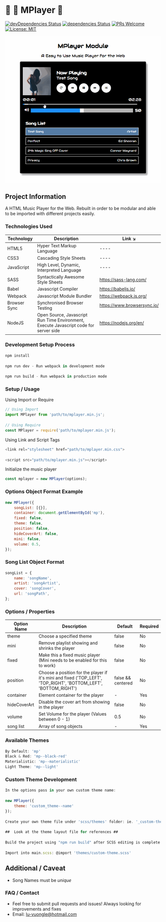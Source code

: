 # 🎵 🎼 MPlayer 🎵

[![devDependencies Status](https://david-dm.org/luvuong-le/mplayer-module/dev-status.svg)](https://david-dm.org/luvuong-le/mplayer-module?type=dev)
[![dependencies Status](https://david-dm.org/luvuong-le/mplayer-module/status.svg)](https://david-dm.org/luvuong-le/mplayer-module)
[![PRs Welcome](https://img.shields.io/badge/PRs-welcome-brightgreen.svg?style=flat-square)](http://makeapullrequest.com)
[![License: MIT](https://img.shields.io/badge/License-MIT-blue.svg)](https://opensource.org/licenses/MIT)

![MPlayer Demo](/src/images/mplayer-demo.gif)

## Project Information

A HTML Music Player for the Web. Rebuilt in order to be modular and able to be imported with different projects easily.

### Technologies Used

| Technology   | Description                                                                           | Link ↘️                     |
| ------------ | ------------------------------------------------------------------------------------- | --------------------------- |
| HTML5        | Hyper Text Markup Language                                                            | ----                        |
| CSS3         | Cascading Style Sheets                                                                | ----                        |
| JavaScript   | High Level, Dynamic, Interpreted Language                                             | ----                        |
| SASS         | Syntactically Awesome Style Sheets                                                    | https://sass-lang.com/      |
| Babel        | Javascript Compiler                                                                   | https://babeljs.io/         |
| Webpack      | Javascript Module Bundler                                                             | https://webpack.js.org/     |
| Browser Sync | Synchronised Browser Testing                                                          | https://www.browsersync.io/ |
| NodeJS       | Open Source, Javascript Run Time Environment, Execute Javascript code for server side | https://nodejs.org/en/      |

### Development Setup Process

```javascript
npm install

npm run dev - Run webpack in development mode

npm run build - Run webpack in production mode
```

### Setup / Usage

Using Import or Require

```javascript
// Using Import
import MPlayer from 'path/to/mplayer.min.js';

// Using Require
const MPlayer = require('path/to/mplayer.min.js');
```

Using Link and Script Tags

```javascript
<link rel="stylesheet" href="path/to/mplayer.min.css">

<script src="path/to/mplayer.min.js"></script>
```

Initialize the music player

```javascript
const mplayer = new MPlayer(options);
```

### Options Object Format Example

```javascript
new MPlayer({
	songList: [{}],
	container: document.getElementById('mp'),
	fixed: false,
	theme: false,
	position: false,
	hideCoverArt: false,
	mini: false,
	volume: 0.5,
});
```

### Song List Object Format

```javascript
songList = {
	name: 'songName',
	artist: 'songArtist',
	cover: 'songCover',
	url: 'songPath',
};
```

### Options / Properties

| Option Name  | Description                                                                                                      | Default           | Required |
| ------------ | ---------------------------------------------------------------------------------------------------------------- | ----------------- | -------- |
| theme        | Choose a specified theme                                                                                         | false             | No       |
| mini         | Remove playlist showing and shrinks the player                                                                   | false             | No       |
| fixed        | Make this a fixed music player (Mini needs to be enabled for this to work)                                       | false             | No       |
| position     | Choose a position for the player if it's mini and fixed ('TOP_LEFT', 'TOP_RIGHT', 'BOTTOM_LEFT', 'BOTTOM_RIGHT') | false && centered | No       |
| container    | Element container for the player                                                                                 | -                 | Yes      |
| hideCoverArt | Disable the cover art from showing in the player                                                                 | false             | No       |
| volume       | Set Volume for the player (Values between 0 - 1)                                                                 | 0.5               | No       |
| song list    | Array of song objects                                                                                            | -                 | Yes      |

### Available Themes

```javascript
By Default: 'mp'
Black & Red: 'mp--black-red'
Materialistic: 'mp--materialistic'
Light Theme: 'mp--light'
```

### Custom Theme Development

```javascript
In the options pass in your own custom theme name:

new MPlayer({
	theme: 'custom_theme--name'
});

Create your own theme file under 'scss/themes' folder: ie. '_custom-theme.scss'

##  Look at the theme layout file for references ##

Build the project using "npm run build" after SCSS editing is complete

Import into main.scss: @import 'themes/custom-theme.scss'
```

## Additional / Caveat

-   Song Names must be _unique_

### FAQ / Contact

-   Feel free to submit pull requests and issues! Always looking for improvements and fixes
-   Email: lu-vuongle@hotmail.com
